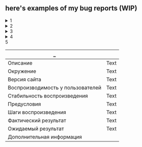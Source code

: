 ## here's examples of my bug reports (WIP)


<details>
   <summary>1</summary>

| _      | Регистрация возможна без согласия на обработку данных    |
| ----------- | ----------- |
| Описание   | Пользователь может зарегистрироваться без согласия на обработку персональных данных        |
| Окружение   | Любое        | 
| Версия сайта   | -        |
| Воспроизводимость у пользователей   | Воспроизводится        |
| Стабильность воспроизведения   | Стабильно        |
| Предусловия   | Открыть страницу https://lm.skillbox.cc/qa_tester/module05/homework1/        |
| Шаги воспроизведения   | <p> 1. Заполнить поля корректными данными <p> 2. Не ставить галочку у чекбокса "Согласен на обработку персональных данных" <p>3. Нажать "Зарегистрироваться"        |
| Фактический результат   | Появляется окно с подтверждением регистрации        |
| Ожидаемый результат  | Веб-форма просит согласиться с обработкой персональных данных        |
| Дополнительная информация   |  У чекбокса в html-разметке не указан атрибут "required" https://prnt.sc/1cq4dca

</details>

<details>
   <summary>2</summary>

   | _      | Невозможно авторизоваться в личном кабинете |
| ----------- | ----------- |
| Описание   | При попытке авторизации предложенной парой логин-пароль из спецификации ничего не происходит        |
| Окружение   | Любое        |
| Версия сайта   | -        |
| Воспроизводимость у пользователей   | Воспроизводится        |
| Стабильность воспроизведения   | Стабильно        |
| Предусловия   | Открыть страницу http://skillbox.mstprime.ru/16_3/#/        |
| Шаги воспроизведения   | <p> 1. Ввести в поле "логин" admin <p> 2. Ввести в поле "пароль" tester<p> 3. Нажать на кнопку "Войти"       |
| Фактический результат   | Кнопка "Войти" не позволяет перейти в личный кабинет        |
| Ожидаемый результат   | Пользоователь авторизован на сайте        |
| Дополнительная информация   | При нажатии на кнопку "Войти" от сервера приходит ответ в виде ошибки 502 https://prnt.sc/1b5k2n5 |

   </details>

<details>
   <summary>3</summary>

| _      | Не отображаются изменения в карточке пользователя при измении значения строки "location" в запросе PUT |
| ----------- | ----------- |
| Описание   | При измении значения поля "Место проживания" с помощью запроса PUT в базе данных  изменения не сохраняются        |
| Окружение   | Любое        |
| Версия сайта   | -        |
| Воспроизводимость у пользователей   | Нет      |
| Стабильность воспроизведения   | Стабильно        |
| Предусловия   | Открыть Postman        |
| Шаги воспроизведения   | <p> 1. Изменить в поле Body запроса на изменение данных клиента значение строки "location" <p> 2. Выполнить PUT-запрос на изменение данных клиента http://api-qa.skillbox.ru/practice3/api/users/1/update <p> 3. Выполнить GET-запрос на получение конректного клиента http://api-qa.skillbox.ru/practice3/api/users/1"       |
| Фактический результат   | Не отображаются внесённые изменения        |
| Ожидаемый результат   | Отображается ввёденное в запросе на изменение данных клиента новое место проживания        |
| Дополнительная информация   | - |

   </details>

<details>
   <summary>4</summary>


| _      | Дата рождения клиента при добавлении в базу данных подвергается изменению |
| ----------- | ----------- |
| Описание   | После добавления в базу данных даты рождения клиента значение даты изменяется на некорректное        |
| Окружение   | Любое        |
| Версия сайта   | -        |
| Воспроизводимость у пользователей   | Нет        |
| Стабильность воспроизведения   | Стабильно        |
| Предусловия   | Открыть Postman        |
| Шаги воспроизведения   | <p> 1.Выполнить POST-запрос на добавление клиента http://api-qa.skillbox.ru/practice3/api/users/create <p> 2. Выполнить GET-запрос на вывод списка клиентов http://api-qa.skillbox.ru/practice3/api/users/"        |
| Фактический результат   | Значение строки меняется на произвольное число        |
| Ожидаемый результат   | Ввёденная в запросе на добавление клиента дата рождения совпадает с выводимой датой рождения при запросе списка клиентов        |
| Дополнительная информация   | - |

   </details>

[//]:  <details>
   <summary>5</summary>

| _      |  |
| ----------- | ----------- |
| Описание   | Text        |
| Окружение   | Text        |
| Версия сайта   | Text        |
| Воспроизводимость у пользователей   | Text        |
| Стабильность воспроизведения   | Text        |
| Предусловия   | Text        |
| Шаги воспроизведения   | Text        |
| Фактический результат   | Text        |
| Ожидаемый результат   | Text        |
| Дополнительная информация   |  |

   </details>
